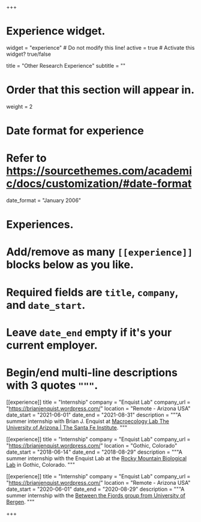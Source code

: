+++
# Experience widget.
widget = "experience"  # Do not modify this line!
active = true  # Activate this widget? true/false

title = "Other Research Experience"
subtitle = ""

# Order that this section will appear in.
weight = 2

# Date format for experience
#   Refer to https://sourcethemes.com/academic/docs/customization/#date-format
date_format = "January 2006"

# Experiences.
#   Add/remove as many `[[experience]]` blocks below as you like.
#   Required fields are `title`, `company`, and `date_start`.
#   Leave `date_end` empty if it's your current employer.
#   Begin/end multi-line descriptions with 3 quotes `"""`.

[[experience]]
  title = "Internship"
  company = "Enquist Lab"
  company_url = "https://brianjenquist.wordpress.com/"
  location = "Remote - Arizona USA"
  date_start = "2021-06-01"
  date_end = "2021-08-31"
  description = """A summer internship with Brian J. Enquist at [Macroecology Lab The University of Arizona | The Santa Fe Institute](https://brianjenquist.wordpress.com/).
"""  


[[experience]]
  title = "Internship"
  company = "Enquist Lab"
  company_url = "https://brianjenquist.wordpress.com/"
  location = "Gothic, Colorado"
  date_start = "2018-06-14"
  date_end = "2018-08-29"
  description = """A summer internship with the Enquist Lab at the [Rocky Mountain Biological Lab](https://www.uib.no/en/rg/EECRG/106077/rocky-mountain-biological-lab/) in Gothic, Colorado.
  """

[[experience]]
  title = "Internship"
  company = "Enquist Lab"
  company_url = "https://brianjenquist.wordpress.com/"
  location = "Remote - Arizona USA"
  date_start = "2020-06-01"
  date_end = "2020-08-29"
  description = """A summer internship with the [Between the Fjords group from University of Bergen](https://betweenthefjords.w.uib.no/internships/).
  """  
  
  

+++
